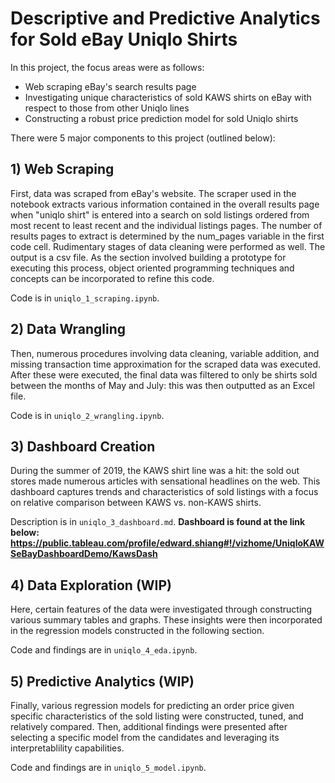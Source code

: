 # Descriptive and Predictive Analytics for Sold eBay Uniqlo Shirts 

In this project, the focus areas were as follows:
* Web scraping eBay's search results page
* Investigating unique characteristics of sold KAWS shirts on eBay with respect to those from other Uniqlo lines
* Constructing a robust price prediction model for sold Uniqlo shirts 

There were 5 major components to this project (outlined below):

## 1) Web Scraping
First, data was scraped from eBay's website. The scraper used in the notebook extracts various information contained in the overall results page when "uniqlo shirt" is entered into a search on sold listings ordered from most recent to least recent and the individual listings pages. The number of results pages to extract is determined by the num_pages variable in the first code cell. Rudimentary stages of data cleaning were performed as well. The output is a csv file. As the section involved building a prototype for executing this process, object oriented programming techniques and concepts can be incorporated to refine this code. 

Code is in `uniqlo_1_scraping.ipynb`.



## 2) Data Wrangling
Then, numerous procedures involving data cleaning, variable addition, and missing transaction time approximation for the scraped data was executed. After these were executed, the final data was filtered to only be shirts sold between the months of May and July: this was then outputted as an Excel file.

Code is in `uniqlo_2_wrangling.ipynb`.


## 3) Dashboard Creation
During the summer of 2019, the KAWS shirt line was a hit: the sold out stores made numerous articles with sensational headlines on the web. This dashboard captures trends and characteristics of sold listings with a focus on relative comparison between KAWS vs. non-KAWS shirts. 

Description is in `uniqlo_3_dashboard.md`. **Dashboard is found at the link below: https://public.tableau.com/profile/edward.shiang#!/vizhome/UniqloKAWSeBayDashboardDemo/KawsDash**

## 4) Data Exploration (WIP)
Here, certain features of the data were investigated through constructing various summary tables and graphs. These insights were then incorporated in the regression models constructed in the following section. 

Code and findings are in `uniqlo_4_eda.ipynb`.

## 5) Predictive Analytics (WIP)
Finally, various regression models for predicting an order price given specific characteristics of the sold listing were constructed, tuned, and relatively compared. Then, additional findings were presented after selecting a specific model from the candidates and leveraging its interpretablility capabilities.

Code and findings are in `uniqlo_5_model.ipynb`.
